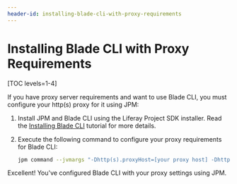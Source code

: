 ```yaml
---
header-id: installing-blade-cli-with-proxy-requirements
---
```


# Installing Blade CLI with Proxy Requirements

[TOC levels=1-4]

If you have proxy server requirements and want to use Blade CLI, you must
configure your http(s) proxy for it using JPM: 

1.  Install JPM and Blade CLI using the Liferay Project SDK installer. Read the
    [Installing Blade CLI](/docs/7-2/reference/-/knowledge_base/r/installing-blade-cli)
    tutorial for more details.

2.  Execute the following command to configure your proxy requirements for Blade
    CLI:

    ```bash
    jpm command --jvmargs "-Dhttp(s).proxyHost=[your proxy host] -Dhttp(s).proxyPort=[your proxy port]" jpm
    ```

Excellent! You've configured Blade CLI with your proxy settings using JPM.
